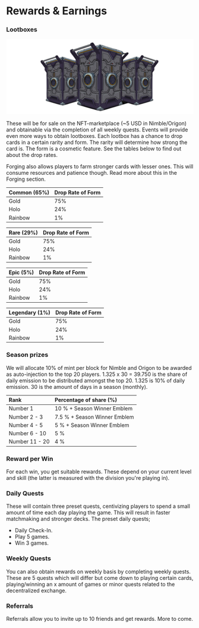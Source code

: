 # Rewards & Earnings

### Lootboxes

![](../../.gitbook/assets/lootboxjes.png)

These will be for sale on the NFT-marketplace \(~5 USD in Nimble/Origon\) and obtainable via the completion of all weekly quests. Events will provide even more ways to obtain lootboxes. Each lootbox has a chance to drop cards in a certain rarity and form. The rarity will determine how strong the card is. The form is a cosmetic feature. See the tables below to find out about the drop rates.

Forging also allows players to farm stronger cards with lesser ones. This will consume resources and patience though. Read more about this in the Forging section.

| Common \(65%\) | Drop Rate of Form |
| :--- | :--- |
| Gold | 75% |
| Holo | 24% |
| Rainbow | 1% |

| Rare \(29%\)         | Drop Rate of Form |
| :--- | :--- |
| Gold | 75% |
| Holo | 24% |
| Rainbow | 1% |

| Epic \(5%\)            | Drop Rate of Form |
| :--- | :--- |
| Gold | 75% |
| Holo | 24% |
| Rainbow | 1% |

| Legendary \(1%\) | Drop Rate of Form |
| :--- | :--- |
| Gold | 75% |
| Holo | 24% |
| Rainbow | 1% |

### Season prizes

We will allocate 10% of mint per block for Nimble and Origon to be awarded as auto-injection to the top 20 players. 1.325 x 30 = 39.750 is the share of daily emission to be distributed amongst the top 20. 1.325 is 10% of daily emission. 30 is the amount of days in a season \(monthly\).

| Rank | Percentage of share \(%\) |
| :--- | :--- |
| Number 1 | 10 % + Season Winner Emblem |
| Number 2 - 3 | 7.5 % + Season Winner Emblem |
| Number 4 - 5 | 5 % + Season Winner Emblem |
| Number 6 - 10 | 5 % |
| Number 11 - 20 | 4 % |

### Reward per Win

For each win, you get suitable rewards. These depend on your current level and skill \(the latter is measured with the division you're playing in\).

### Daily Quests

These will contain three preset quests, centivizing players to spend a small amount of time each day playing the game. This will result in faster matchmaking and stronger decks. The preset daily quests;

* Daily Check-In.
* Play 5 games.
* Win 3 games.

### Weekly Quests

You can also obtain rewards on weekly basis by completing weekly quests. These are 5 quests which will differ but come down to playing certain cards, playing/winning an x amount of games or minor quests related to the decentralized exchange.

### Referrals

Referrals allow you to invite up to 10 friends and get rewards. More to come.

